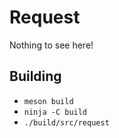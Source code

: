 # Request

Nothing to see here!

## Building

- `meson build`
- `ninja -C build`
- `./build/src/request`